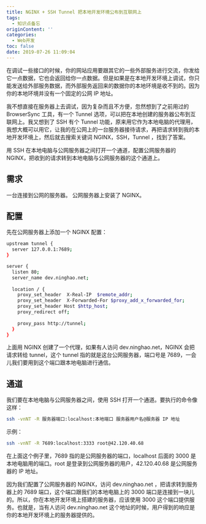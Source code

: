 ```yaml
---
title: NGINX + SSH Tunnel 把本地开发环境公布到互联网上
tags:
  - 知识点备忘
originContent: ''
categories:
  - Web开发
toc: false
date: 2019-07-26 11:09:04
---
```


在调试一些接口的时候，你的网站应用要跟其它的一些外部服务进行交流，你发给它一点数据，它也会返回给你一点数据。但是如果是在本地开发环境上调试，你只能发送给外部服务数据，而外部服务返回来的数据你的本地环境是收不到的。因为你的本地环境并没有一个固定的公网 IP 地址。

我不想直接在服务器上去调试，因为复杂而且不方便，忽然想到了之前用过的 BrowserSync 工具，有一个 Tunnel 选项，可以把在本地创建的服务器公布到互联网上。我又想到了 SSH 有个 Tunnel 功能，原来用它作为本地电脑的代理用，我想大概可以用它，让我的在公网上的一台服务器接待请求，再把请求转到我的本地开发环境上，然后就去搜索关键词 NGINX，SSH，Tunnel ，找到了答案。

用 SSH 在本地电脑与公网服务器之间打开一个通道，配置公网服务器的 NGINX，把收到的请求转到本地电脑与公网服务器的这个通道上。

<!-- more -->

## 需求
一台连接到公网的服务器。
公网服务器上安装了 NGINX。
## 配置
先在公网服务器上添加一个 NGINX 配置：
```bash
upstream tunnel {
  server 127.0.0.1:7689;
}

server {
  listen 80;
  server_name dev.ninghao.net;
  
  location / {
    proxy_set_header  X-Real-IP  $remote_addr;
    proxy_set_header  X-Forwarded-For $proxy_add_x_forwarded_for;
    proxy_set_header Host $http_host;
    proxy_redirect off;
    
    proxy_pass http://tunnel;
  }
}
```

上面用 NGINX 创建了一个代理，如果有人访问 dev.ninghao.net，NGINX 会把请求转给 tunnel，这个 tunnel 指的就是这台公网服务器，端口号是 7689，一会儿我们要用到这个端口跟本地电脑进行通信。

## 通道
我们要在本地电脑与公网服务器之间，使用 SSH 打开一个通道。要执行的命令像这样：
```bash
ssh -vnNT -R 服务器端口:localhost:本地端口 服务器用户名@服务器 IP 地址
```
示例：

```bash
ssh -vnNT -R 7689:localhost:3333 root@42.120.40.68
```
在上面这个例子里，7689 指的是公网服务器的端口，localhost 后面的 3000 是本地电脑用的端口。root 是登录到公网服务器的用户，42.120.40.68 是公网服务器的 IP 地址。

因为我们配置了公网服务器的 NGINX，访问 dev.ninghao.net ，把请求转到服务器上的 7689 端口，这个端口跟我们的本地电脑上的 3000 端口是连接到一块儿的。所以，你在本地开发环境上搭建的服务器，应该使用 3000 这个端口提供服务。也就是，当有人访问 dev.ninghao.net 这个地址的时候，用户得到的响应是你的本地开发环境上的服务器提供的。